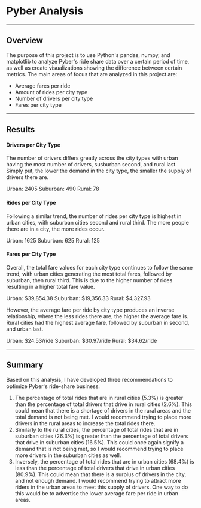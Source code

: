 # Pyber Analysis
---
## Overview
The purpose of this project is to use Python's pandas, numpy, and matplotlib to analyze Pyber's ride share data over a certain period of time, as well as create visualizations showing the difference between certain metrics. The main areas of focus that are analyzed in this project are:
- Average fares per ride
- Amount of rides per city type
- Number of drivers per city type
- Fares per city type

---
## Results
#### Drivers per City Type
The number of drivers differs greatly across the city types with urban having the most number of drivers, susburban second, and rural last. Simply put, the lower the demand in the city type, the smaller the supply of drivers there are.

Urban: 2405
Suburban: 490
Rural: 78

#### Rides per City Type
Following a similar trend, the number of rides per city type is highest in urban cities, with suburban cities second and rural third. The more people there are in a city, the more rides occur.

Urban: 1625
Suburban: 625
Rural: 125

#### Fares per City Type
Overall, the total fare values for each city type continues to follow the same trend, with urban cities generating the most total fares, followed by suburban, then rural third. This is due to the higher number of rides resulting in a higher total fare value.

Urban: $39,854.38
Suburban: $19,356.33
Rural: $4,327.93

However, the average fare per ride by city type produces an inverse relationship, where the less rides there are, the higher the average fare is. Rural cities had the highest average fare, followed by suburban in second, and urban last.

Urban: $24.53/ride
Suburban: $30.97/ride
Rural: $34.62/ride

--- 
## Summary
Based on this analysis, I have developed three recommendations to optimize Pyber's ride-share business.
1. The percentage of total rides that are in rural cities (5.3%) is greater than the percentage of total drivers that drive in rural cities (2.6%). This could mean that there is a shortage of drivers in the rural areas and the total demand is not being met. I would recommend trying to place more drivers in the rural areas to increase the total rides there.
2. Similarly to the rural cities, the percentage of total rides that are in suburban cities (26.3%) is greater than the percentage of total drivers that drive in suburban cities (16.5%). This could once again signify a demand that is not being met, so I would recommend trying to place more drivers in the suburban cities as well.
3. Inversely, the percentage of total rides that are in urban cities (68.4%) is less than the percentage of total drivers that drive in urban cities (80.9%). This could mean that there is a surplus of drivers in the city, and not enough demand. I would recommend trying to attract more riders in the urban areas to meet this supply of drivers. One way to do this would be to advertise the lower average fare per ride in urban areas.
